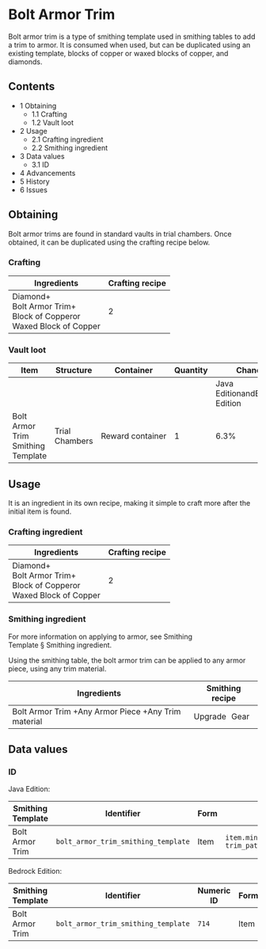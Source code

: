 # Bolt Armor Trim
Bolt armor trim is a type of smithing template used in smithing tables to add a trim to armor. It is consumed when used, but can be duplicated using an existing template, blocks of copper or waxed blocks of copper, and diamonds.

## Contents
- 1 Obtaining
	- 1.1 Crafting
	- 1.2 Vault loot
- 2 Usage
	- 2.1 Crafting ingredient
	- 2.2 Smithing ingredient
- 3 Data values
	- 3.1 ID
- 4 Advancements
- 5 History
- 6 Issues

## Obtaining
Bolt armor trims are found in standard vaults in trial chambers. Once obtained, it can be duplicated using the crafting recipe below.

### Crafting
| Ingredients                                                                   | Crafting recipe |
|-------------------------------------------------------------------------------|-----------------|
| Diamond+<br/>Bolt Armor Trim+<br/>Block of Copperor<br/>Waxed Block of Copper | 2               |

### Vault loot
| Item                              | Structure      | Container        | Quantity | Chance                         |
|-----------------------------------|----------------|------------------|----------|--------------------------------|
|                                   |                |                  |          | Java EditionandBedrock Edition |
| Bolt Armor Trim Smithing Template | Trial Chambers | Reward container | 1        | 6.3%                           |

## Usage
It is an ingredient in its own recipe, making it simple to craft more after the initial item is found.

### Crafting ingredient
| Ingredients                                                                   | Crafting recipe |
|-------------------------------------------------------------------------------|-----------------|
| Diamond+<br/>Bolt Armor Trim+<br/>Block of Copperor<br/>Waxed Block of Copper | 2               |

### Smithing ingredient
For more information on applying to armor, see Smithing Template § Smithing ingredient.

Using the smithing table, the bolt armor trim can be applied to any armor piece, using any trim material.

| Ingredients                                         | Smithing recipe |
|-----------------------------------------------------|-----------------|
| Bolt Armor Trim +Any Armor Piece +Any Trim material | Upgrade Gear    |

## Data values
### ID
Java Edition:

| Smithing Template | Identifier                          | Form | Translation key                                                                      |
|-------------------|-------------------------------------|------|--------------------------------------------------------------------------------------|
| Bolt Armor Trim   | `bolt_armor_trim_smithing_template` | Item | `item.minecraft.bolt_armor_trim_smithing_template`<br/>`trim_pattern.minecraft.bolt` |

Bedrock Edition:

| Smithing Template | Identifier                          | Numeric ID | Form | Translation key                                            |
|-------------------|-------------------------------------|------------|------|------------------------------------------------------------|
| Bolt Armor Trim   | `bolt_armor_trim_smithing_template` | `714`      | Item | `item.smithing_template.name`<br/>`trim_pattern.bolt.name` |

